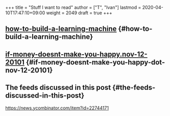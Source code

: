 +++
title = "Stuff I want to read"
author = ["T", "Ivan"]
lastmod = 2020-04-10T17:47:10+09:00
weight = 2049
draft = true
+++

## [how-to-build-a-learning-machine](https://superorganizers.substack.com/p/how-to-build-a-learning-machine) {#how-to-build-a-learning-machine}


## [if-money-doesnt-make-you-happy.nov-12-20101](https://scholar.harvard.edu/files/danielgilbert/files/if-money-doesnt-make-you-happy.nov-12-20101.pdf) {#if-money-doesnt-make-you-happy-dot-nov-12-20101}


## The feeds discussed in this post {#the-feeds-discussed-in-this-post}

<https://news.ycombinator.com/item?id=22744171>
